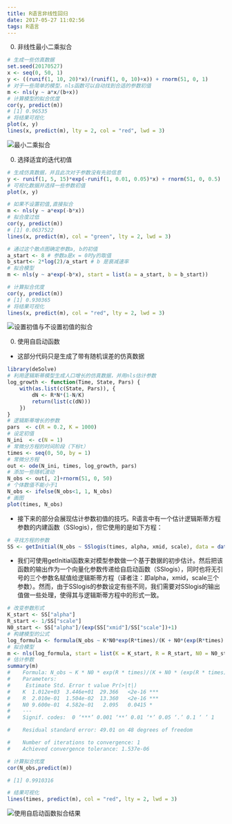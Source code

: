 ```yaml
---
title: R语言非线性回归
date: 2017-05-27 11:02:56
tags: R语言
---
```


0. 非线性最小二乘拟合
```R
# 生成一些仿真数据
set.seed(20170527)  
x <- seq(0, 50, 1)
y <- ((runif(1, 10, 20)*x)/(runif(1, 0, 10)+x)) + rnorm(51, 0, 1)
# 对于一些简单的模型，nls函数可以自动找到合适的参数初值
m <- nls(y ~ a*x/(b+x))
# 计算模型的拟合优度
cor(y, predict(m))
# [1] 0.96535
# 将结果可视化
plot(x, y) 
lines(x, predict(m), lty = 2, col = "red", lwd = 3)
```
 ![最小二乘拟合](1.png)

0. 选择适宜的迭代初值
```R
# 生成仿真数据，并且此次对于参数没有先验信息
y <- runif(1, 5, 15)*exp(-runif(1, 0.01, 0.05)*x) + rnorm(51, 0, 0.5)
# 可视化数据并选择一些参数初值
plot(x, y)

# 如果不设置初值,直接拟合
m <- nls(y ~ a*exp(-b*x))
# 拟合度过低
cor(y, predict(m))
# [1] 0.0637522
lines(x, predict(m), col = "green", lty = 2, lwd = 3)

# 通过这个散点图确定参数a, b的初值
a_start <- 8 # 参数a是x = 0时y的取值
b_start<- 2*log(2)/a_start # b 是衰减速率
# 拟合模型
m <- nls(y ~ a*exp(-b*x), start = list(a = a_start, b = b_start))

# 计算拟合优度
cor(y, predict(m))
# [1] 0.930365
# 将结果可视化
lines(x, predict(m), col = "red", lty = 2, lwd = 3)
```
  ![设置初值与不设置初值的拟合](2.png)
  
0. 使用自启动函数
 * 这部分代码只是生成了带有随机误差的仿真数据 
```R
library(deSolve)
# 利用逻辑斯蒂模型生成人口增长的仿真数据，并用nls估计参数
log_growth <- function(Time, State, Pars) {
    with(as.list(c(State, Pars)), {
        dN <- R*N*(1-N/K)
        return(list(c(dN)))
    })
}
# 逻辑斯蒂增长的参数
pars  <- c(R = 0.2, K = 1000)
# 设定初值
N_ini  <- c(N = 1)
# 常微分方程的时间阶段（下标t）
times <- seq(0, 50, by = 1)
# 常微分方程
out <- ode(N_ini, times, log_growth, pars)
# 添加一些随机波动
N_obs <- out[, 2]+rnorm(51, 0, 50)
# 个体数值不能小于1
N_obs <- ifelse(N_obs<1, 1, N_obs)
# 画图
plot(times, N_obs)
```
 * 接下来的部分会展现估计参数初值的技巧。R语言中有一个估计逻辑斯蒂方程参数的内建函数（SSlogis），但它使用的是如下方程：
```R
# 寻找方程的参数
SS <- getInitial(N_obs ~ SSlogis(times, alpha, xmid, scale), data = data.frame(N_obs = N_obs, times = times))
```
 * 我们可使用getInitial函数来对模型参数做一个基于数据的初步估计。然后把该函数的输出作为一个向量化参数传递给自启动函数（SSlogis），同时也将无引号的三个参数名赋值给逻辑斯蒂方程（译者注：即alpha，xmid，scale三个参数）。然而，由于SSlogis的参数设定有些不同，我们需要对SSlogis的输出值做一些处理，使得其与逻辑斯蒂方程中的形式一致。
 ```R
# 改变参数形式
K_start <- SS["alpha"]
R_start <- 1/SS["scale"]
N0_start <- SS["alpha"]/(exp(SS["xmid"]/SS["scale"])+1)
# 构建模型的公式
log_formula <- formula(N_obs ~ K*N0*exp(R*times)/(K + N0*(exp(R*times) - 1)))
# 拟合模型
m <- nls(log_formula, start = list(K = K_start, R = R_start, N0 = N0_start))
# 估计参数
summary(m)
#    Formula: N_obs ~ K * N0 * exp(R * times)/(K + N0 * (exp(R * times) - 1))
#    Parameters:
#     Estimate Std. Error t value Pr(>|t|)    
#    K  1.012e+03  3.446e+01  29.366   <2e-16 ***
#    R  2.010e-01  1.504e-02  13.360   <2e-16 ***
#    N0 9.600e-01  4.582e-01   2.095   0.0415 *  
#    ---
#    Signif. codes:  0 ‘***’ 0.001 ‘**’ 0.01 ‘*’ 0.05 ‘.’ 0.1 ‘ ’ 1

#    Residual standard error: 49.01 on 48 degrees of freedom

#    Number of iterations to convergence: 1 
#    Achieved convergence tolerance: 1.537e-06

# 计算拟合优度
cor(N_obs,predict(m))

# [1] 0.9910316

# 结果可视化
lines(times, predict(m), col = "red", lty = 2, lwd = 3)
 ```
  ![使用自启动函数拟合结果](3.png)

